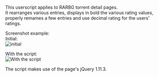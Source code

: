 This userscript applies to RARBG torrent detail pages.  
It rearranges various entries, displays in bold the various rating values, properly remames a few entries and use decimal rating for the users' ratings.

Screenshot example:  
Initial:  
![initial](https://i.imgur.com/Umu8d28.jpg)

With the script:  
![With the script](https://i.imgur.com/X1nja2n.jpg)

The script makes use of the page's jQuery 1.11.3.
